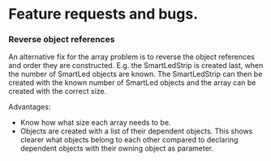 # Feature requests and bugs.

### Reverse object references
An alternative fix for the array problem is to reverse
the object references and order they are constructed.
E.g. the SmartLedStrip is created last, when the number of
SmartLed objects are known. 
The SmartLedStrip can then be created with the known number of
SmartLed objects and the array can be created with the correct
size. 

Advantages:
* Know how what size each array needs to be.
* Objects are created with a list of their dependent objects.
  This shows clearer what objects belong to each other compared 
  to declaring dependent objects with their owning object as parameter.